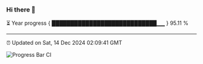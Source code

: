 ### Hi there 👋

⏳ Year progress { ████████████████████████████▁▁ } 95.11 %

---

⏰ Updated on Sat, 14 Dec 2024 02:09:41 GMT

![Progress Bar CI](https://github.com/IshwaranRudhara/GIT-ACTION/workflows/Progress%20Bar%20CI/badge.svg)
